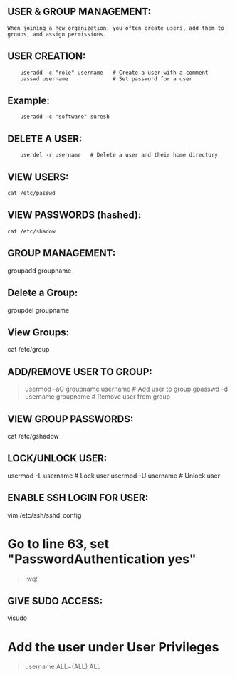 USER & GROUP MANAGEMENT:
------------------------

    When joining a new organization, you often create users, add them to groups, and assign permissions.

 USER CREATION:
 -------------

        useradd -c "role" username   # Create a user with a comment
        passwd username              # Set password for a user


Example:
--------
        useradd -c "software" suresh

DELETE A USER:
--------------

        userdel -r username   # Delete a user and their home directory

VIEW USERS:
-----------

    cat /etc/passwd

VIEW PASSWORDS (hashed):
------------------------

    cat /etc/shadow
    

GROUP MANAGEMENT:
----------------
groupadd groupname

Delete a Group:
--------------
groupdel groupname

View Groups:
------------
cat /etc/group

ADD/REMOVE USER TO GROUP:
-------------------------
> usermod -aG groupname username   # Add user to group
> gpasswd -d username groupname    # Remove user from group


VIEW GROUP PASSWORDS:
---------------------
cat /etc/gshadow

LOCK/UNLOCK USER:
----------------
usermod -L username   # Lock user
usermod -U username   # Unlock user

ENABLE SSH LOGIN FOR USER:
--------------------------
vim /etc/ssh/sshd_config
# Go to line 63, set "PasswordAuthentication yes"
> :wq!

GIVE SUDO ACCESS:
-----------------
visudo
# Add the user under User Privileges
> username   ALL=(ALL)   ALL



